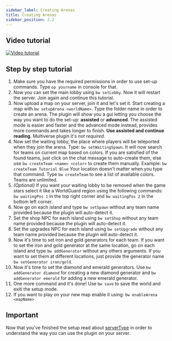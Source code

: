```yaml
---
sidebar_label: Creating Arenas
title: Creating Arenas
sidebar_position: 2.2
---
```

## Video tutorial

[![Video tutorial](https://img.youtube.com/vi/pPCa2Se-QSY/0.jpg)](https://youtube.com/watch?v=pPCa2Se-QSY&t "Tutorial")

## Step by step tutorial

1. Make sure you have the required permissions in order to use set-up commands. Type `op yourname` in console for that.
2. Now you can set the main lobby using `bw setLobby`. Now it will restart the server. Join again and continue this tutorial.
3. Now upload a map on your server, join it and let's set it. Start creating a map with `bw setupArena <worldName>`. Type the folder name in order to create an arena. The plugin will show you a gui letting you choose the way you want to do the set-up: **assisted** or **advanced**. The assisted mode is easier and faster and the advanced mode instead, provides more commands and takes longer to finish. **Use assisted and continue reading**. Multiverse plugin it's *not required*.
4.  Now set the waiting lobby, the place where players will be teleported when they join the arena. Type: `bw setWaitingSpawn`. It will now search for teams on current map based on colors. If you are satisfied of the found teams, just click on the chat message to auto-create them, else use `bw createTeam <name> <color>` to create them manually. Example: `bw createTeam Tutorial Blue` Your location doesn't matter when you type that command. Type `bw createTeam` to see a list of available colors. Teams are unlimited.
5. *(Optional)* If you want your waiting lobby to be removed when the game stars select it like a WorldGuard region using the following commands: `bw waitingPos 1` in the top right corner and `bw waitingPos 2` in the bottom left corner.
6. Now go on each island and type `bw setSpawn` without any team name provided because the plugin will auto-detect it.
7. Set the shop NPC for each island using `bw setShop` without any team name provided because the plugin will auto-detect it.
8. Set the upgrades NPC for each island using `bw setUpgrade` without any team name provided because the plugin will auto-detect it.
9. Now it's time to set iron and gold generators for each team. If you want to set the iron and gold generator at the same location, go on each island and type `bw addGenerator` without any others arguments. If you want to set them at different locations, just provide the generator name `bw setGenerator iron/gold`.
10. Now it's time to set the diamond and emerald generators. Use `bw addGenerator diamond` for creating a new diamond generator and `bw addGenerator emerald` for adding a new emerald generator.
11. One more command and it's done! Use `bw save` to save the world and exiti the setup mode.
12. If you want to play on your new map enable it using: `bw enableArena <mapName>`

## Important
Now that you've finished the setup read about [serverType](../configuration/main-configuration#servertype) in order to understand the way you can use the plugin on your server.
